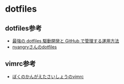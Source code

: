 # dotfiles

## dotfiles参考

* [最強の dotfiles 駆動開発と GitHub で管理する運用方法](http://qiita.com/b4b4r07/items/b70178e021bef12cd4a2)
* [nyangryさんのdotfiles](https://github.com/nyangry/dotfiles)

## vimrc参考

* [ぼくのかんがえたさいしょうのvimrc](http://deris.hatenablog.jp/entry/2014/05/20/235807)
